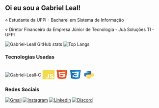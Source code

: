 ## Oi eu sou a Gabriel Leal!
⋄ Estudante da UFPI - Bacharel em Sistema de Informação

⋄ Diretor Financeiro da Empresa Júnior de Tecnologia - Juá Soluções TI - UFPI

![Gabriel-Leall GitHub stats](https://github-readme-stats.vercel.app/api?username=Gabriel-Leall&theme=midnight-purple&show_icons=true)
![Top Langs](https://github-readme-stats.vercel.app/api/top-langs/?username=Gabriel-Leall&layout=compact&theme=midnight-purple)


### Tecnologias Usadas
<div style="display: inline_block"><br>
  <img align="center" alt="Gabriel-Leall-C" height="32" width="40" src="https://cdn.jsdelivr.net/gh/devicons/devicon@latest/icons/c/c-original.svg" />
  <img align="center" alt="Gabriel-Leall-Js" height="30" width="40" src="https://raw.githubusercontent.com/devicons/devicon/master/icons/javascript/javascript-plain.svg">
  <img align="center" alt="Gabriel-Leall-HTML" height="30" width="40" src="https://raw.githubusercontent.com/devicons/devicon/master/icons/html5/html5-original.svg">
  <img align="center" alt="Gabriel-Leall-CSS" height="30" width="40" src="https://raw.githubusercontent.com/devicons/devicon/master/icons/css3/css3-original.svg">
  <img align="center" alt="Gabriel-Leall-Python" height="30" width="40" src="https://raw.githubusercontent.com/devicons/devicon/master/icons/python/python-original.svg">
</div>

### Redes Sociais
[![Gmail](https://img.shields.io/badge/Gmail-D14836?style=for-the-badge&logo=gmail&logoColor=white)](gabrielleal7153@gmail.com)
[![Instagram](https://img.shields.io/badge/Instagram-E4405F?style=for-the-badge&logo=instagram&logoColor=white)](https://www.instagram.com/gabriel_llim)
[![Linkedin](https://img.shields.io/badge/LinkedIn-0077B5?style=for-the-badge&logo=linkedin&logoColor=white)](https://www.linkedin.com/in/gabriel-llim)
[![Discord](https://img.shields.io/badge/Discord-7289DA?style=for-the-badge&logo=discord&logoColor=white)](https://discord.com/invite/5QczB8Kr)
